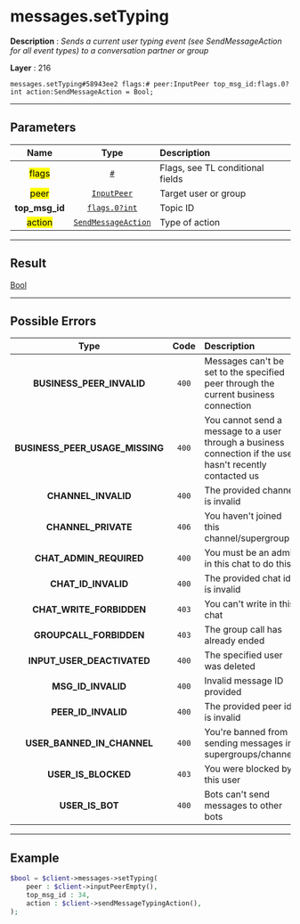 # messages.setTyping

**Description** : *Sends a current user typing event \(see SendMessageAction for all event types\) to a conversation partner or group*

**Layer** : 216

```tl
messages.setTyping#58943ee2 flags:# peer:InputPeer top_msg_id:flags.0?int action:SendMessageAction = Bool;
```

---

## Parameters

| Name | Type | Description |
| :---: | :---: | :--- |
| <mark>flags</mark> | [`#`](type/#) | Flags, see TL conditional fields |
| <mark>peer</mark> | [`InputPeer`](type/InputPeer) | Target user or group |
| **top_msg_id** | [`flags.0?int`](type/int) | Topic ID |
| <mark>action</mark> | [`SendMessageAction`](type/SendMessageAction) | Type of action |

---

## Result

[Bool](type/Bool)

---

## Possible Errors

| Type | Code | Description |
| :---: | :---: | :--- |
| **BUSINESS_PEER_INVALID** | `400` | Messages can't be set to the specified peer through the current business connection |
| **BUSINESS_PEER_USAGE_MISSING** | `400` | You cannot send a message to a user through a business connection if the user hasn't recently contacted us |
| **CHANNEL_INVALID** | `400` | The provided channel is invalid |
| **CHANNEL_PRIVATE** | `406` | You haven't joined this channel/supergroup |
| **CHAT_ADMIN_REQUIRED** | `400` | You must be an admin in this chat to do this |
| **CHAT_ID_INVALID** | `400` | The provided chat id is invalid |
| **CHAT_WRITE_FORBIDDEN** | `403` | You can't write in this chat |
| **GROUPCALL_FORBIDDEN** | `403` | The group call has already ended |
| **INPUT_USER_DEACTIVATED** | `400` | The specified user was deleted |
| **MSG_ID_INVALID** | `400` | Invalid message ID provided |
| **PEER_ID_INVALID** | `400` | The provided peer id is invalid |
| **USER_BANNED_IN_CHANNEL** | `400` | You're banned from sending messages in supergroups/channels |
| **USER_IS_BLOCKED** | `403` | You were blocked by this user |
| **USER_IS_BOT** | `400` | Bots can't send messages to other bots |

---

## Example

```php
$bool = $client->messages->setTyping(
	peer : $client->inputPeerEmpty(),
	top_msg_id : 34,
	action : $client->sendMessageTypingAction(),
);
```